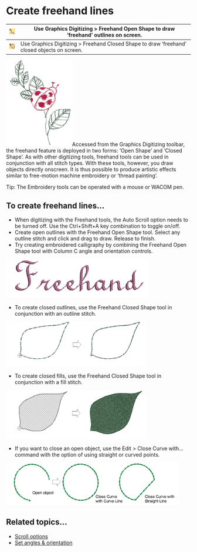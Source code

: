 # Create freehand lines

| ![FreehandOpenObject00004.png](assets/FreehandOpenObject00004.png) | Use Graphics Digitizing > Freehand Open Shape to draw ‘freehand’ outlines on screen.         |
| ------------------------------------------------------------------ | -------------------------------------------------------------------------------------------- |
| ![ClosedFreehand00005.png](assets/ClosedFreehand00005.png)         | Use Graphics Digitizing > Freehand Closed Shape to draw ‘freehand’ closed objects on screen. |

![OpenFreehandEmbroidery.png](assets/OpenFreehandEmbroidery.png)Accessed from the Graphics Digitizing toolbar, the freehand feature is deployed in two forms: ‘Open Shape’ and ‘Closed Shape’. As with other digitizing tools, freehand tools can be used in conjunction with all stitch types. With these tools, however, you draw objects directly onscreen. It is thus possible to produce artistic effects similar to free-motion machine embroidery or ‘thread painting’.

Tip: The Embroidery tools can be operated with a mouse or WACOM pen.

## To create freehand lines...

- When digitizing with the Freehand tools, the Auto Scroll option needs to be turned off. Use the Ctrl+Shift+A key combination to toggle on/off.
- Create open outlines with the Freehand Open Shape tool. Select any outline stitch and click and drag to draw. Release to finish.
- Try creating embroidered calligraphy by combining the Freehand Open Shape tool with Column C angle and orientation controls.

![FreehandCalligraphy2.png](assets/FreehandCalligraphy2.png)

- To create closed outlines, use the Freehand Closed Shape tool in conjunction with an outline stitch.

![specialty00006.png](assets/specialty00006.png)

- To create closed fills, use the Freehand Closed Shape tool in conjunction with a fill stitch.

![specialty00009.png](assets/specialty00009.png)

- If you want to close an open object, use the Edit > Close Curve with... command with the option of using straight or curved points.

![specialty00012.png](assets/specialty00012.png)

## Related topics...

- [Scroll options](../../Setup/settings/Scroll_options)
- [Set angles & orientation](../../Digitizing/input/Set_angles_orientation)
